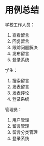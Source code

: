 # 用例总结

学校工作人员：

1. 查看留言
2. 回复留言
3. 跟踪问题解决
4. 发布留言
5. 登录系统

学生：

1. 搜索留言
2. 发表留言
3. 发表评论
4. 登录系统

管理员：

1. 用户管理
2. 留言管理
3. 留言分类管理
4. 登录系统